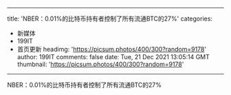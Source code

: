 
---
title: 'NBER：0.01%的比特币持有者控制了所有流通BTC的27%'
categories: 
 - 新媒体
 - 199IT
 - 首页更新
headimg: 'https://picsum.photos/400/300?random=9178'
author: 199IT
comments: false
date: Tue, 21 Dec 2021 13:05:14 GMT
thumbnail: 'https://picsum.photos/400/300?random=9178'
---

<div>   
NBER：0.01%的比特币持有者控制了所有流通BTC的27%  
</div>
            